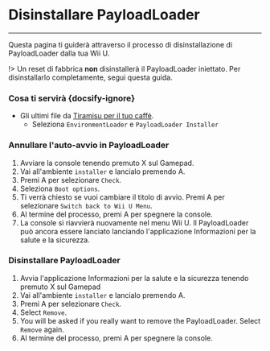 # Disinstallare PayloadLoader
---
Questa pagina ti guiderà attraverso il processo di disinstallazione di PayloadLoader dalla tua Wii U.

!> Un reset di fabbrica **non** disinstallerà il PayloadLoader iniettato. Per disinstallarlo completamente, segui questa guida.

### Cosa ti servirà {docsify-ignore}

- Gli ultimi file da [Tiramisu per il tuo caffè](https://tiramisu.foryour.cafe).
    - Seleziona `EnvironmentLoader` e `PayloadLoader Installer`

### Annullare l'auto-avvio in PayloadLoader

1. Avviare la console tenendo premuto X sul Gamepad.
1. Vai all'ambiente `installer` e lancialo premendo A.
1. Premi A per selezionare `Check`.
1. Seleziona `Boot options`.
1. Ti verrà chiesto se vuoi cambiare il titolo di avvio. Premi A per selezionare `Switch back to Wii U Menu`.
1. Al termine del processo, premi A per spegnere la console.
1. La console si riavvierà nuovamente nel menu Wii U. Il PayloadLoader può ancora essere lanciato lanciando l'applicazione Informazioni per la salute e la sicurezza.

### Disinstallare PayloadLoader

1. Avvia l'applicazione Informazioni per la salute e la sicurezza tenendo premuto X sul Gamepad
1. Vai all'ambiente `installer` e lancialo premendo A.
1. Premi A per selezionare `Check`.
1. Select `Remove`.
1. You will be asked if you really want to remove the PayloadLoader. Select `Remove` again.
1. Al termine del processo, premi A per spegnere la console.
